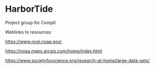 # HarborTide

Project group for CompII.

Weblinks to resources:

https://www.ncei.noaa.gov/

https://noaa.maps.arcgis.com/home/index.html

https://www.societyforscience.org/research-at-home/large-data-sets/
